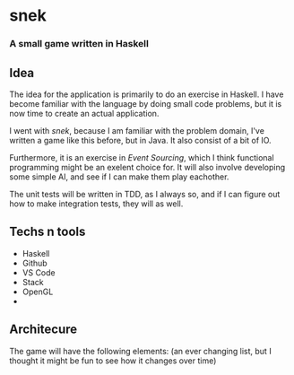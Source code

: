 # snek

### A small game written in Haskell

## Idea
The idea for the application is primarily to do an exercise in Haskell. I have become familiar with the language by doing small code problems, but it is now time to create an actual application. 

I went with *snek*, because I am familiar with the problem domain, I've written a game like this before, but in Java. It also consist of a bit of IO.

Furthermore, it is an exercise in *Event Sourcing*, which I think functional programming might be an exelent choice for. It will also involve developing some simple AI, and see if I can make them play eachother.

The unit tests will be written in TDD, as I always so, and if I can figure out how to make integration tests, they will as well.

## Techs n tools
 - Haskell
 - Github
 - VS Code
 - Stack
 - OpenGL
 - 

## Architecure
The game will have the following elements: (an ever changing list, but I thought it might be fun to see how it changes over time)
